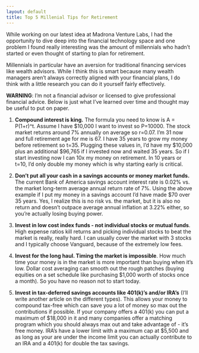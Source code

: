 ```yaml
---
layout: default
title: Top 5 Millenial Tips for Retirement
---
```


While working on our latest idea at Madrona Venture Labs, I had the opportunity to dive deep into the financial technology space and one problem I found really interesting was the amount of millennials who hadn’t started or even thought of starting to plan for retirement.

Millennials in particular have an aversion for traditional financing services like wealth advisors. While I think this is smart because many wealth managers aren’t always correctly aligned with your financial plans, I do think with a little research you can do it yourself fairly effectively.

**WARNING**: I’m not a financial advisor or licensed to give professional financial advice. Below is just what I’ve learned over time and thought may be useful to put on paper.

1. **Compound interest is king.** The formula you need to know is A = P(1+r)^t. Assume I have $10,000 I want to invest so P=10000. The stock market returns around 7% annually on average so r=0.07. I’m 31 now and full retirement age for me is 67. I have 35 years to grow my money before retirement so t=35. Plugging these values in, I’d have my $10,000 plus an additional $96,765 if I invested now and waited 35 years. So if I start investing now I can 10x my money on retirement. In 10 years or t=10, I’d only double my money which is why starting early is critical.

2. **Don’t put all your cash in a savings accounts or money market funds.** The current Bank of America savings account interest rate is 0.02% vs. the market long-term average annual return rate of 7%. Using the above example if I put my money in a savings account I’d have made $70 over 35 years. Yes, I realize this is no risk vs. the market, but it is also no return and doesn’t outpace average annual inflation at 3.22% either, so you’re actually losing buying power.

3. **Invest in low cost index funds - not individual stocks or mutual funds**. High expense ratios kill returns and picking individual stocks to beat the market is really, really hard. I can usually cover the market with 3 stocks and I typically choose Vanguard, because of the extremely low fees.

4. **Invest for the long haul. Timing the market is impossible**. How much time your money is in the market is more important than buying when it’s low. Dollar cost averaging can smooth out the rough patches (buying equities on a set schedule like purchasing $1,000 worth of stocks once a month). So you have no reason not to start today.

5. **Invest in tax-deferred savings accounts like 401(k)’s and/or IRA’s** (I’ll write another article on the different types). This allows your money to compound tax-free which can save you a lot of money so max out the contributions if possible. If your company offers a 401(k) you can put a maximum of $18,000 in it and many companies offer a matching program which you should always max out and take advantage of - it’s free money. IRA’s have a lower limit with a maximum cap at $5,500 and as long as your are under the income limit you can actually contribute to an IRA and a 401(k) for double the tax savings.
